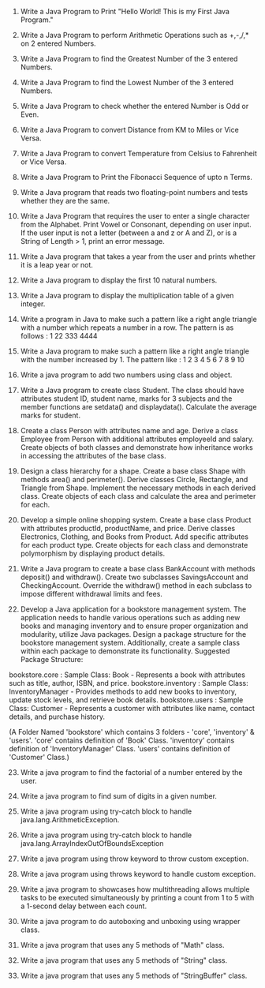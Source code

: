 1. Write a Java Program to Print "Hello World! This is my First Java Program."

2. Write a Java Program to perform Arithmetic Operations such as +,-,/,* on 2 entered Numbers.

3. Write a Java Program to find the Greatest Number of the 3 entered Numbers.

4. Write a Java Program to find the Lowest Number of the 3 entered Numbers.

5. Write a Java Program to check whether the entered Number is Odd or Even.

6. Write a Java Program to convert Distance from KM to Miles or Vice Versa.

7. Write a Java Program to convert Temperature from Celsius to Fahrenheit or Vice Versa.

8. Write a Java Program to Print the Fibonacci Sequence of upto n Terms.

9. Write a Java program that reads two floating-point numbers and tests whether they are the same.

10. Write a Java Program that requires the user to enter a single character from the Alphabet. Print Vowel or Consonant, depending on user input. If the user input is not a letter (between a and z or A and Z), or is a String of Length > 1, print an error message.

11. Write a Java program that takes a year from the user and prints whether it is a leap year or not.

12. Write a Java program to display the first 10 natural numbers.

13. Write a Java program to display the multiplication table of a given integer.

14. Write a program in Java to make such a pattern like a right angle triangle with a number which repeats a number in a row. The pattern is as follows :
  1
  22
  333
  4444

15. Write a Java program to make such a pattern like a right angle triangle with the number increased by 1. The pattern like :
  1
  2 3
  4 5 6
  7 8 9 10

16. Write a java program to add two numbers using class and object.

17. Write a Java program to create class Student. The class should have attributes student ID, student name, marks for 3 subjects and the member functions are setdata() and displaydata(). Calculate the average marks for student.

18. Create a class Person with attributes name and age. Derive a class Employee from Person with additional attributes employeeId and salary. Create objects of both classes and demonstrate how inheritance works in accessing the attributes of the base class.

19. Design a class hierarchy for a shape. Create a base class Shape with methods area() and perimeter(). Derive classes Circle, Rectangle, and Triangle from Shape. Implement the necessary methods in each derived class. Create objects of each class and calculate the area and perimeter for each.

20. Develop a simple online shopping system. Create a base class Product with attributes productId, productName, and price. Derive classes Electronics, Clothing, and Books from Product. Add specific attributes for each product type. Create objects for each class and demonstrate polymorphism by displaying product details.

21. Write a Java program to create a base class BankAccount with methods deposit() and withdraw(). Create two subclasses SavingsAccount and CheckingAccount. Override the withdraw() method in each subclass to impose different withdrawal limits and fees.

22. Develop a Java application for a bookstore management system. The application needs to handle various operations such as adding new books and managing inventory and to ensure proper organization and modularity, utilize Java packages. Design a package structure for the bookstore management system. Additionally, create a sample class within each package to demonstrate its functionality. Suggested Package Structure:

bookstore.core : 
	Sample Class: Book - Represents a book with attributes such as title, author, ISBN, and price.
bookstore.inventory : 
	Sample Class: InventoryManager - Provides methods to add new books to inventory, update stock levels, and retrieve book details.
bookstore.users : 
	Sample Class: Customer - Represents a customer with attributes like name, contact details, and purchase history.

(A Folder Named 'bookstore' which contains 3 folders - 'core', 'inventory' & 'users'. 'core' contains definition of 'Book' Class. 'inventory' contains definition of 'InventoryManager' Class. 'users' contains definition of 	'Customer' Class.)

23. Write a java program to find the factorial of a number entered by the user.

24. Write a java program to find sum of digits in a given number.

25. Write a java program using try-catch block to handle java.lang.ArithmeticException.

26. Write a java program using try-catch block to handle java.lang.ArrayIndexOutOfBoundsException

27. Write a java program using throw keyword to throw custom exception.

28. Write a java program using throws keyword to handle custom exception.

29. Write a java program to showcases how multithreading allows multiple tasks to be executed simultaneously by printing a count from 1 to 5 with a 1-second delay between each count.

30. Write a java program to do autoboxing and unboxing using wrapper class.

31. Write a java program that uses any 5 methods of "Math" class.

32. Write a java program that uses any 5 methods of "String" class.

33. Write a java program that uses any 5 methods of "StringBuffer" class.
